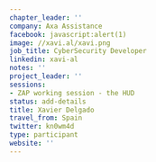 ```yaml
---
chapter_leader: ''
company: Axa Assistance
facebook: javascript:alert(1)
image: //xavi.al/xavi.png
job_title: CyberSecurity Developer
linkedin: xavi-al
notes: ''
project_leader: ''
sessions: 
- ZAP working session - the HUD
status: add-details
title: Xavier Delgado
travel_from: Spain
twitter: kn0wm4d
type: participant
website: ''
---
```


<!-- put more details about participant here -->